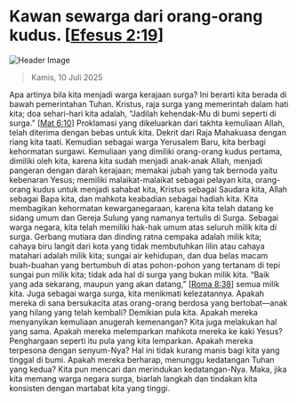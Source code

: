 
# Kawan sewarga dari orang-orang kudus. [[Efesus 2:19](http://alkitab.sabda.org/?Efesus%202:19)]

![Header Image](https://alkitab.app/slice/sunrise.jpg)

> Kamis, 10 Juli 2025

Apa artinya bila kita menjadi warga kerajaan surga? Ini berarti kita berada di bawah pemerintahan Tuhan. Kristus, raja surga yang memerintah dalam hati kita; doa sehari-hari kita adalah, “Jadilah kehendak-Mu di bumi seperti di surga.” [[Mat 6:10](http://alkitab.sabda.org/?Mat%206:10)] Proklamasi yang dikeluarkan dari takhta kemuliaan Allah, telah diterima dengan bebas untuk kita. Dekrit dari Raja Mahakuasa dengan riang kita taati. Kemudian sebagai warga Yerusalem Baru, kita berbagi kehormatan surgawi. Kemuliaan yang dimiliki orang-orang kudus pertama, dimiliki oleh kita, karena kita sudah menjadi anak-anak Allah, menjadi pangeran dengan darah kerajaan; memakai jubah yang tak bernoda yaitu kebenaran Yesus; memiliki malaikat-malaikat sebagai pelayan kita, orang-orang kudus untuk menjadi sahabat kita, Kristus sebagai Saudara kita, Allah sebagai Bapa kita, dan mahkota keabadian sebagai hadiah kita. Kita membagikan kehormatan kewarganegaraan, karena kita telah datang ke sidang umum dan Gereja Sulung yang namanya tertulis di Surga. Sebagai warga negara, kita telah memiliki hak-hak umum atas seluruh milik kita di surga. Gerbang mutiara dan dinding ratna cempaka adalah milik kita; cahaya biru langit dari kota yang tidak membutuhkan lilin atau cahaya matahari adalah milik kita; sungai air kehidupan, dan dua belas macam buah-buahan yang bertumbuh di atas pohon-pohon yang tertanam di tepi sungai pun milik kita; tidak ada hal di surga yang bukan milik kita. “Baik yang ada sekarang, maupun yang akan datang,” [[Roma 8:38](http://alkitab.sabda.org/?Roma%208:38)] semua milik kita. Juga sebagai warga surga, kita menikmati kelezatannya. Apakah mereka di sana bersukacita atas orang-orang berdosa yang bertobat—anak yang hilang yang telah kembali? Demikian pula kita. Apakah mereka menyanyikan kemuliaan anugerah kemenangan? Kita juga melakukan hal yang sama. Apakah mereka melemparkan mahkota mereka ke kaki Yesus? Penghargaan seperti itu pula yang kita lemparkan. Apakah mereka terpesona dengan senyum-Nya? Hal ini tidak kurang manis bagi kita yang tinggal di bumi. Apakah mereka berharap, menunggu kedatangan Tuhan yang kedua? Kita pun mencari dan merindukan kedatangan-Nya. Maka, jika kita memang warga negara surga, biarlah langkah dan tindakan kita konsisten dengan martabat kita yang tinggi.
    